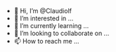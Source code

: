 - 👋 Hi, I’m @Claudiolf
- 👀 I’m interested in ...
- 🌱 I’m currently learning ...
- 💞️ I’m looking to collaborate on ...
- 📫 How to reach me ...

<!---
Claudiolf/Claudiolf is a ✨ special ✨ repository because its `README.md` (this file) appears on your GitHub profile.
You can click the Preview link to take a look at your changes.
--->
